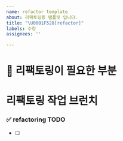 ```yaml
---
name: refactor template
about: 리팩토링용 탬플릿 입니다.
title: "\U0001F528[refactor]"
labels: 수정
assignees: ''

---
```


# 🔨 리팩토링이 필요한 부분 

# 리팩토링 작업 브런치
<!-- refactor/auth-issue-47-->

### ✅ refactoring TODO
<!-- 리팩토링 튜두  -->
- [ ]
